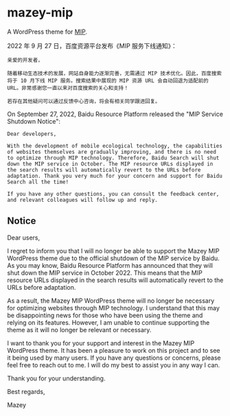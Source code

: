 # mazey-mip

A WordPress theme for [MIP](https://github.com/mipengine/mip).

2022 年 9 月 27 日，百度资源平台发布《MIP 服务下线通知》：

```text
亲爱的开发者，

随着移动生态技术的发展，网站自身能力逐渐完善，无需通过 MIP 技术优化。因此，百度搜索将于 10 月下线 MIP 服务。搜索结果中展现的 MIP 资源 URL 会自动回退为适配前的 URL。非常感谢您一直以来对百度搜索的关心和支持！

若存在其他疑问可以通过反馈中心咨询，将会有相关同学跟进回复。
```

On September 27, 2022, Baidu Resource Platform released the "MIP Service Shutdown Notice":

```
Dear developers,

With the development of mobile ecological technology, the capabilities of websites themselves are gradually improving, and there is no need to optimize through MIP technology. Therefore, Baidu Search will shut down the MIP service in October. The MIP resource URLs displayed in the search results will automatically revert to the URLs before adaptation. Thank you very much for your concern and support for Baidu Search all the time!

If you have any other questions, you can consult the feedback center, and relevant colleagues will follow up and reply.
```

## Notice

Dear users,

I regret to inform you that I will no longer be able to support the Mazey MIP WordPress theme due to the official shutdown of the MIP service by Baidu. As you may know, Baidu Resource Platform has announced that they will shut down the MIP service in October 2022. This means that the MIP resource URLs displayed in the search results will automatically revert to the URLs before adaptation.

As a result, the Mazey MIP WordPress theme will no longer be necessary for optimizing websites through MIP technology. I understand that this may be disappointing news for those who have been using the theme and relying on its features. However, I am unable to continue supporting the theme as it will no longer be relevant or necessary.

I want to thank you for your support and interest in the Mazey MIP WordPress theme. It has been a pleasure to work on this project and to see it being used by many users. If you have any questions or concerns, please feel free to reach out to me. I will do my best to assist you in any way I can.

Thank you for your understanding.

Best regards,

Mazey

